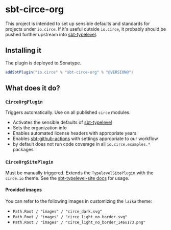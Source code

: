 # sbt-circe-org

This project is intended to set up sensible defaults and standards for projects under `io.circe`. If it's useful
outside `io.circe`, it probably should be pushed further upstream
into [sbt-typelevel](https://github.com/typelevel/sbt-typelevel).

## Installing it

The plugin is deployed to Sonatype.

```scala
addSbtPlugin("io.circe" % "sbt-circe-org" % "@VERSION@")
```

## What does it do?

### `CirceOrgPlugin`

Triggers automatically. Use on all published `circe` modules.

* Activates the sensible defaults of [sbt-typelevel](https://github.com/typelevel/sbt-typelevel/)
* Sets the organization info
* Enables automated license headers with appropriate years
* Enables [sbt-github-actions](https://typelevel.org/sbt-typelevel/gha.html) with settings appropriate to our
  workflow
* by default does not run code coverage in all `io.circe.examples.*` packages

### `CirceOrgSitePlugin`

Must be manually triggered. Extends the `TypelevelSitePlugin` with the `circe.io` theme. See
the [sbt-typelevel-site docs](https://typelevel.org/sbt-typelevel/site.html) for usage.

#### Provided images

You can refer to the following images in customizing the `laika` theme:

- `Path.Root / "images" / "circe_dark.svg"`
- `Path.Root / "images" / "circe_light_no_border.svg"`
- `Path.Root / "images" / "circe_light_no_border_146x173.png"`
